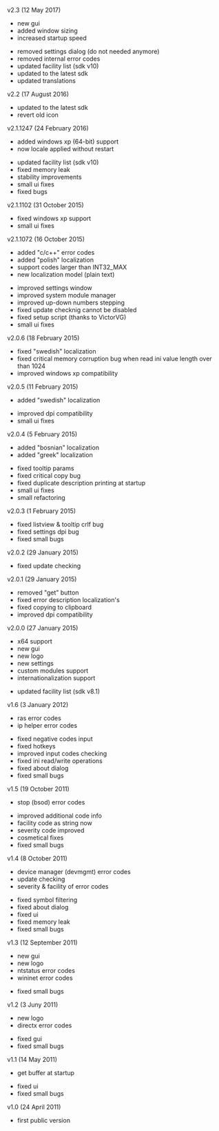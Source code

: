 v2.3 (12 May 2017)
+ new gui
+ added window sizing
+ increased startup speed
- removed settings dialog (do not needed anymore)
- removed internal error codes
- updated facility list (sdk v10)
- updated to the latest sdk
- updated translations

v2.2 (17 August 2016)
- updated to the latest sdk
- revert old icon

v2.1.1247 (24 February 2016)
+ added windows xp (64-bit) support
+ now locale applied without restart
- updated facility list (sdk v10)
- fixed memory leak
- stability improvements
- small ui fixes
- fixed bugs

v2.1.1102 (31 October 2015)
- fixed windows xp support
- small ui fixes

v2.1.1072 (16 October 2015)
+ added "c/c++" error codes
+ added "polish" localization
+ support codes larger than INT32_MAX
+ new localization model (plain text)
- improved settings window
- improved system module manager
- improved up-down numbers stepping
- fixed update checknig cannot be disabled
- fixed setup script (thanks to VictorVG)
- small ui fixes

v2.0.6 (18 February 2015)
- fixed "swedish" localization
- fixed critical memory corruption bug when read ini value length over than 1024
- improved windows xp compatibility

v2.0.5 (11 February 2015)
+ added "swedish" localization
- improved dpi compatibility
- small ui fixes

v2.0.4 (5 February 2015)
+ added "bosnian" localization
+ added "greek" localization
- fixed tooltip params
- fixed critical copy bug
- fixed duplicate description printing at startup
- small ui fixes
- small refactoring

v2.0.3 (1 February 2015)
- fixed listview & tooltip crlf bug
- fixed settings dpi bug
- fixed small bugs

v2.0.2 (29 January 2015)
- fixed update checking

v2.0.1 (29 January 2015)
- removed "get" button
- fixed error description localization's
- fixed copying to clipboard
- improved dpi compatibility

v2.0.0 (27 January 2015)
+ x64 support
+ new gui
+ new logo
+ new settings
+ custom modules support
+ internationalization support
- updated facility list (sdk v8.1)

v1.6 (3 January 2012)
+ ras error codes
+ ip helper error codes
- fixed negative codes input
- fixed hotkeys
- improved input codes checking
- fixed ini read/write operations
- fixed about dialog
- fixed small bugs

v1.5 (19 October 2011)
+ stop (bsod) error codes
- improved additional code info 
- facility code as string now
- severity code improved
- cosmetical fixes
- fixed small bugs

v1.4 (8 October 2011)
+ device manager (devmgmt) error codes
+ update checking
+ severity & facility of error codes
- fixed symbol filtering
- fixed about dialog
- fixed ui
- fixed memory leak
- fixed small bugs

v1.3 (12 September 2011)
+ new gui
+ new logo
+ ntstatus error codes
+ wininet  error codes
- fixed small bugs

v1.2 (3 Juny 2011)
+ new logo
+ directx error codes
- fixed gui
- fixed small bugs

v1.1 (14 May 2011)
+ get buffer at startup
- fixed ui
- fixed small bugs

v1.0 (24 April 2011)
- first public version
